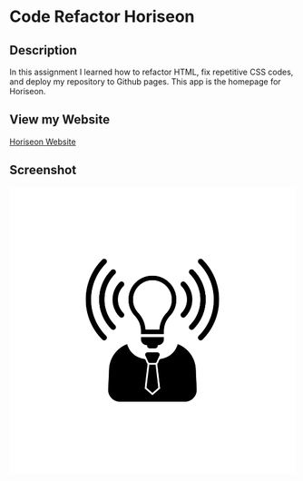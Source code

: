 # Code Refactor Horiseon

## Description

In this assignment I learned how to refactor HTML, fix repetitive CSS codes, and deploy my repository to Github pages. This app is the homepage for Horiseon.

## View my Website 

[Horiseon Website](https://vivianarodriguez1712.github.io/mod-1-challenge/)

## Screenshot 


![Picture of Horiseon Website](./assets/images/brand-awareness.png "Logo Title Text 1") 

